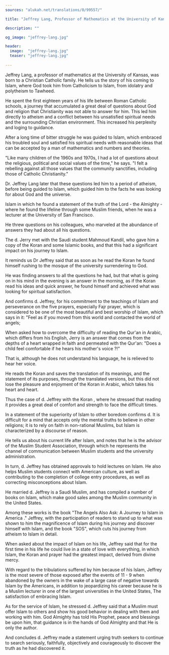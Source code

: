 ```yaml
---
sources: "alukah.net/translations/0/99557/"

title: "Jeffrey Lang, Professor of Mathematics at the University of Kansas"

description: ""

og_image: "jeffrey-lang.jpg"

header:
  image:  "jeffrey-lang.jpg"
  teaser: "jeffrey-lang.jpg"
  
---
```


Jeffrey Lang, a professor of mathematics at the University of Kansas, was born to a Christian Catholic family. He tells us the story of his coming to Islam, where God took him from Catholicism to Islam, from idolatry and polytheism to Tawheed.

He spent the first eighteen years of his life between Roman Catholic schools, a journey that accumulated a great deal of questions about God and religion that Christianity was not able to answer for him. This led him directly to atheism and a conflict between his unsatisfied spiritual needs and the surrounding Christian environment. This increased his perplexity and loging to guidance.

After a long time of bitter struggle he was guided to Islam, which embraced his troubled soul and satisfied his spiritual needs with reasonable ideas that can be accepted by a man of mathematics and numbers and theories.

"Like many children of the 1960s and 1970s, I had a lot of questions about the religious, political and social values ​​of the time," he says. "I felt a rebelling against all those values ​​that the community sanctifies, including those of Catholic Christianity."

Dr. Jeffrey Lang later that these questions led him to a period of atheism, before being guided to Islam, which guided him to the facts he was looking for about God and the universe.

Islam in which he found a statement of the truth of the Lord - the Almighty - where he found the lifeline through some Muslim friends, when he was a lecturer at the University of San Francisco.

He threw questions on his colleagues, who marveled at the abundance of answers they had about all his questions.

The d. Jerry met with the Saudi student Mahmoud Kandil, who gave him a copy of the Koran and some Islamic books, and that this had a significant impact on his journey to Islam.

It reminds us Dr Jeffrey said that as soon as he read the Koran he found himself rushing to the mosque of the university surrendering to God.

He was finding answers to all the questions he had, but that what is going on in his mind in the evening is an answer in the morning, as if the Koran read his ideas and quick answer, he found himself and achieved what was looking for spiritual satisfaction.

And confirms d. Jeffrey, for his commitment to the teachings of Islam and perseverance on the five prayers, especially Fajr prayer, which is considered to be one of the most beautiful and best worship of Islam, which says in it: "Feel as if you moved from this world and contacted the world of angels;

When asked how to overcome the difficulty of reading the Qur'an in Arabic, which differs from his English, Jerry is an answer that comes from the depths of a heart wrapped in faith and permeated with the Qur'an: "Does a child feel comfortable if he hears his mother's voice ?!"

That is, although he does not understand his language, he is relieved to hear her voice.

He reads the Koran and saves the translation of its meanings, and the statement of its purposes, through the translated versions, but this did not lose the pleasure and enjoyment of the Koran in Arabic, which takes his heart and heart.

Thus the case of d. Jeffrey with the Koran , where he stressed that reading it provides a great deal of comfort and strength to face the difficult times.

In a statement of the superiority of Islam to other boredom confirms d. It is difficult for a mind that accepts only the mental truths to believe in other religions; it is to rely on faith in non-rational Muslims, but Islam is characterized by a discourse of reason.

He tells us about his current life after Islam, and notes that he is the advisor of the Muslim Student Association, through which he represents the channel of communication between Muslim students and the university administration.

In turn, d. Jeffrey has obtained approvals to hold lectures on Islam. He also helps Muslim students connect with American culture, as well as contributing to the completion of college entry procedures, as well as correcting misconceptions about Islam.

He married d. Jeffrey is a Saudi Muslim, and has compiled a number of books on Islam, which make good sales among the Muslim community in the United States.

Among these works is the book "The Angels Also Ask: A Journey to Islam in America ." Jeffrey, with the participation of readers to stand up to what was shown to him the magnificence of Islam during his journey and discover himself with Islam, and the book "SOS", which cuts his journey from atheism to Islam in detail.

When asked about the impact of Islam on his life, Jeffrey said that for the first time in his life he could live in a state of love with everything, in which Islam, the Koran and prayer had the greatest impact, derived from divine mercy.

With regard to the tribulations suffered by him because of his Islam, Jeffrey is the most severe of those exposed after the events of 11 - 9 when abandoned by the owners in the wake of a large case of negative towards Islam by the Americans, in addition to jeopardizing his career because he is a Muslim lecturer in one of the largest universities in the United States, The satisfaction of embracing Islam.

As for the service of Islam, he stressed d. Jeffrey said that a Muslim must offer Islam to others and show his good behavior in dealing with them and working with him. God Almighty has told His Prophet, peace and blessings be upon him, that guidance is in the hands of God Almighty and that He is only the author.

And concludes d. Jeffrey made a statement urging truth seekers to continue to search seriously, faithfully, objectively and courageously to discover the truth as he had discovered it. 